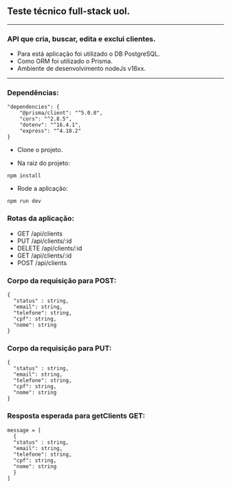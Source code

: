 ## Teste técnico full-stack uol.


---


### API que cria, buscar, edita e exclui clientes.
- Para está aplicação foi utilizado o DB PostgreSQL.
- Como ORM foi utilizado o Prisma.
- Ambiente de desenvolvimento nodeJs v16xx.


---


### Dependências:

```shell
"dependencies": {
    "@prisma/client": "^5.0.0",
    "cors": "^2.8.5",
    "dotenv": "^16.4.1",
    "express": "^4.18.2"
}
```


- Clone o projeto.

- Na raiz do projeto:

```shell
npm install
```

- Rode a aplicação:

```shell
npm run dev
```

### Rotas da aplicação:

- GET /api/clients
- PUT /api/clients/:id
- DELETE /api/clients/:id
- GET /api/clients/:id
- POST /api/clients


### Corpo da requisição para POST:

```shell
{
  "status" : string,
  "email": string,
  "telefone": string,
  "cpf": string,
  "nome": string
}
```

### Corpo da requisição para PUT:

```shell
{
  "status" : string,
  "email": string,
  "telefone": string,
  "cpf": string,
  "nome": string
}
```

### Resposta esperada para getClients GET:

```shell
message = [
  {
  "status" : string,
  "email": string,
  "telefone": string,
  "cpf": string,
  "nome": string
  }
]
```
